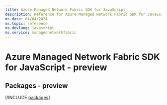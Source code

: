 ```yaml
---
title: Azure Managed Network Fabric SDK for JavaScript
description: Reference for Azure Managed Network Fabric SDK for JavaScript
ms.date: 04/04/2024
ms.topic: reference
ms.devlang: javascript
ms.service: managednetworkfabric
---
```

# Azure Managed Network Fabric SDK for JavaScript - preview
## Packages - preview
[!INCLUDE [packages](managed-network-fabric-index.md)]